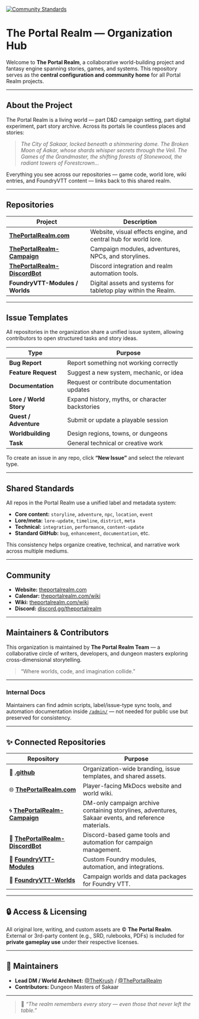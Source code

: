 [![Community Standards](https://img.shields.io/badge/GitHub-Community%20Ready-9370db?style=for-the-badge&logo=github)](https://github.com/ThePortalRealm/.github)

# The Portal Realm — Organization Hub

Welcome to **The Portal Realm**, a collaborative world-building project and fantasy engine spanning stories, games, and systems.
This repository serves as the **central configuration and community home** for all Portal Realm projects.

---

## About the Project

The Portal Realm is a living world — part D&D campaign setting, part digital experiment, part story archive.
Across its portals lie countless places and stories:

> _The City of Sakaar, locked beneath a shimmering dome._
> _The Broken Moon of Aakar, whose shards whisper secrets through the Veil._
> _The Games of the Grandmaster, the shifting forests of Stonewood, the radiant towers of Forestcrown…_

Everything you see across our repositories — game code, world lore, wiki entries, and FoundryVTT content — links back to this shared realm.

---

## Repositories

| Project | Description |
|----------|--------------|
| **[ThePortalRealm.com](https://github.com/ThePortalRealm/ThePortalRealm.com)** | Website, visual effects engine, and central hub for world lore. |
| **[ThePortalRealm-Campaign](https://github.com/ThePortalRealm/ThePortalRealm-Campaign)** | Campaign modules, adventures, NPCs, and storylines. |
| **[ThePortalRealm-DiscordBot](https://github.com/ThePortalRealm/ThePortalRealm-DiscordBot)** | Discord integration and realm automation tools. |
| **FoundryVTT-Modules / Worlds** | Digital assets and systems for tabletop play within the Realm. |

---

## Issue Templates

All repositories in the organization share a unified issue system, allowing contributors to open structured tasks and story ideas.

| Type | Purpose |
|------|----------|
| **Bug Report** | Report something not working correctly |
| **Feature Request** | Suggest a new system, mechanic, or idea |
| **Documentation** | Request or contribute documentation updates |
| **Lore / World Story** | Expand history, myths, or character backstories |
| **Quest / Adventure** | Submit or update a playable session |
| **Worldbuilding** | Design regions, towns, or dungeons |
| **Task** | General technical or creative work |

To create an issue in any repo, click **“New Issue”** and select the relevant type.

---

## Shared Standards

All repos in the Portal Realm use a unified label and metadata system:

- **Core content:** `storyline`, `adventure`, `npc`, `location`, `event`
- **Lore/meta:** `lore-update`, `timeline`, `district`, `meta`
- **Technical:** `integration`, `performance`, `content-update`
- **Standard GitHub:** `bug`, `enhancement`, `documentation`, etc.

This consistency helps organize creative, technical, and narrative work across multiple mediums.

---

## Community

- **Website:** [theportalrealm.com](https://theportalrealm.com)
- **Calendar:** [theportalrealm.com/wiki](https://theportalrealm.com/calendar)
- **Wiki:** [theportalrealm.com/wiki](https://theportalrealm.com/wiki)
- **Discord:** [discord.gg/theportalrealm](https://discord.gg/theportalrealm)

---

## Maintainers & Contributors

This organization is maintained by **The Portal Realm Team** —
a collaborative circle of writers, developers, and dungeon masters exploring cross-dimensional storytelling.

> “Where worlds, code, and imagination collide.”

---

### Internal Docs

Maintainers can find admin scripts, label/issue-type sync tools, and automation documentation inside
[`/admin/`](./admin) — not needed for public use but preserved for consistency.

---

## ✨ Connected Repositories

| Repository | Purpose |
|-------------|----------|
| 🧩 **[.github](https://github.com/ThePortalRealm/.github)** | Organization-wide branding, issue templates, and shared assets. |
| 🌐 **[ThePortalRealm.com](https://github.com/ThePortalRealm/ThePortalRealm.com)** | Player-facing MkDocs website and world wiki. |
| 🌀 **[ThePortalRealm-Campaign](https://github.com/ThePortalRealm/ThePortalRealm-Campaign)** | DM-only campaign archive containing storylines, adventures, Sakaar events, and reference materials. |
| 🤖 **[ThePortalRealm-DiscordBot](https://github.com/ThePortalRealm/ThePortalRealm-DiscordBot)** | Discord-based game tools and automation for campaign management. |
| 🧩 **[FoundryVTT-Modules](https://github.com/ThePortalRealm/FoundryVTT-Modules)** | Custom Foundry modules, automation, and integrations. |
| 🧱 **[FoundryVTT-Worlds](https://github.com/ThePortalRealm/FoundryVTT-Worlds)** | Campaign worlds and data packages for Foundry VTT. |

---

## 🔒 Access & Licensing

All original lore, writing, and custom assets are © **The Portal Realm**.
External or 3rd-party content (e.g., SRD, rulebooks, PDFs) is included for **private gameplay use** under their respective licenses.

---

## 🧭 Maintainers

- **Lead DM / World Architect:** [@TheKrush](https://github.com/TheKrush) / [@ThePortalRealm](https://github.com/ThePortalRealm)
- **Contributors:** Dungeon Masters of Sakaar

---

> 🔮 *“The realm remembers every story — even those that never left the table.”*
